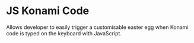 # JS Konami Code
 Allows developer to easily trigger a customisable easter egg when Konami code is typed on the keyboard with JavaScript.
